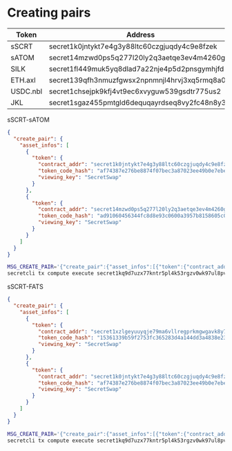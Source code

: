 # Creating pairs

| Token    | Address                                       | Code Hash                                                        |
| -------- | --------------------------------------------- | ---------------------------------------------------------------- |
| sSCRT    | secret1k0jntykt7e4g3y88ltc60czgjuqdy4c9e8fzek | af74387e276be8874f07bec3a87023ee49b0e7ebe08178c49d0a49c3c98ed60e |
| sATOM    | secret14mzwd0ps5q277l20ly2q3aetqe3ev4m4260gf4 | ad91060456344fc8d8e93c0600a3957b8158605c044b3bef7048510b3157b807 |
| SILK     | secret1fl449muk5yq8dlad7a22nje4p5d2pnsgymhjfd | 638a3e1d50175fbcb8373cf801565283e3eb23d88a9b7b7f99fcc5eb1e6b561e |
| ETH.axl  | secret139qfh3nmuzfgwsx2npnmnjl4hrvj3xq5rmq8a0 | 638a3e1d50175fbcb8373cf801565283e3eb23d88a9b7b7f99fcc5eb1e6b561e |
| USDC.nbl | secret1chsejpk9kfj4vt9ec6xvyguw539gsdtr775us2 | 5a085bd8ed89de92b35134ddd12505a602c7759ea25fb5c089ba03c8535b3042 |
| JKL      | secret1sgaz455pmtgld6dequqayrdseq8vy2fc48n8y3 | 638a3e1d50175fbcb8373cf801565283e3eb23d88a9b7b7f99fcc5eb1e6b561e |

sSCRT-sATOM

```json
{
  "create_pair": {
    "asset_infos": [
      {
        "token": {
          "contract_addr": "secret1k0jntykt7e4g3y88ltc60czgjuqdy4c9e8fzek",
          "token_code_hash": "af74387e276be8874f07bec3a87023ee49b0e7ebe08178c49d0a49c3c98ed60e",
          "viewing_key": "SecretSwap"
        }
      },
      {
        "token": {
          "contract_addr": "secret14mzwd0ps5q277l20ly2q3aetqe3ev4m4260gf4",
          "token_code_hash": "ad91060456344fc8d8e93c0600a3957b8158605c044b3bef7048510b3157b807",
          "viewing_key": "SecretSwap"
        }
      }
    ]
  }
}
```

```sh
MSG_CREATE_PAIR='{"create_pair":{"asset_infos":[{"token":{"contract_addr":"secret1k0jntykt7e4g3y88ltc60czgjuqdy4c9e8fzek","token_code_hash":"af74387e276be8874f07bec3a87023ee49b0e7ebe08178c49d0a49c3c98ed60e","viewing_key":"AdamantFi"}},{"token":{"contract_addr":"secret15l9cqgz5uezgydrglaak5ahfac69kmx2qpd6xt","token_code_hash":"c7fe67b243dfedc625a28ada303434d6f5a46a3086e7d2b5063a814e9f9a379d","viewing_key":"AdamantFi"}}]}}'
secretcli tx compute execute secret1kq9d7uzx77kntr5pl4k53rgzv0wk97ul8pvlwm "$MSG_CREATE_PAIR" --from adamant --gas 400000 --gas-prices 0.1uscrt
```

sSCRT-FATS

```json
{
  "create_pair": {
    "asset_infos": [
      {
        "token": {
          "contract_addr": "secret1xzlgeyuuyqje79ma6vllregprkmgwgavk8y798",
          "token_code_hash": "15361339b59f2753fc365283d4a144dd3a4838e237022ac0249992d8d9f3b88e",
          "viewing_key": "SecretSwap"
        }
      },
      {
        "token": {
          "contract_addr": "secret1k0jntykt7e4g3y88ltc60czgjuqdy4c9e8fzek",
          "token_code_hash": "af74387e276be8874f07bec3a87023ee49b0e7ebe08178c49d0a49c3c98ed60e",
          "viewing_key": "SecretSwap"
        }
      }
    ]
  }
}
```

```sh
MSG_CREATE_PAIR='{"create_pair":{"asset_infos":[{"token":{"contract_addr":"secret1xzlgeyuuyqje79ma6vllregprkmgwgavk8y798","token_code_hash":"15361339b59f2753fc365283d4a144dd3a4838e237022ac0249992d8d9f3b88e","viewing_key":"AdamantFi"}},{"token":{"contract_addr":"secret1k0jntykt7e4g3y88ltc60czgjuqdy4c9e8fzek","token_code_hash":"af74387e276be8874f07bec3a87023ee49b0e7ebe08178c49d0a49c3c98ed60e","viewing_key":"AdamantFi"}}]}}'
secretcli tx compute execute secret1kq9d7uzx77kntr5pl4k53rgzv0wk97ul8pvlwm "$MSG_CREATE_PAIR" --from adamant --gas 400000 --gas-prices 0.1uscrt
```
